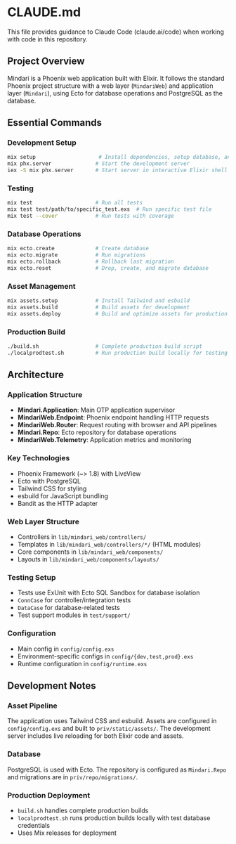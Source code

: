 # CLAUDE.md

This file provides guidance to Claude Code (claude.ai/code) when working with code in this repository.

## Project Overview

Mindari is a Phoenix web application built with Elixir. It follows the standard Phoenix project structure with a web layer (`MindariWeb`) and application layer (`Mindari`), using Ecto for database operations and PostgreSQL as the database.

## Essential Commands

### Development Setup
```bash
mix setup                    # Install dependencies, setup database, and build assets
mix phx.server              # Start the development server
iex -S mix phx.server       # Start server in interactive Elixir shell
```

### Testing
```bash
mix test                    # Run all tests
mix test test/path/to/specific_test.exs  # Run specific test file
mix test --cover            # Run tests with coverage
```

### Database Operations
```bash
mix ecto.create             # Create database
mix ecto.migrate            # Run migrations
mix ecto.rollback           # Rollback last migration
mix ecto.reset              # Drop, create, and migrate database
```

### Asset Management
```bash
mix assets.setup            # Install Tailwind and esbuild
mix assets.build            # Build assets for development
mix assets.deploy           # Build and optimize assets for production
```

### Production Build
```bash
./build.sh                  # Complete production build script
./localprodtest.sh          # Run production build locally for testing
```

## Architecture

### Application Structure
- **Mindari.Application**: Main OTP application supervisor
- **MindariWeb.Endpoint**: Phoenix endpoint handling HTTP requests
- **MindariWeb.Router**: Request routing with browser and API pipelines
- **Mindari.Repo**: Ecto repository for database operations
- **MindariWeb.Telemetry**: Application metrics and monitoring

### Key Technologies
- Phoenix Framework (~> 1.8) with LiveView
- Ecto with PostgreSQL
- Tailwind CSS for styling
- esbuild for JavaScript bundling
- Bandit as the HTTP adapter

### Web Layer Structure
- Controllers in `lib/mindari_web/controllers/`
- Templates in `lib/mindari_web/controllers/*/` (HTML modules)
- Core components in `lib/mindari_web/components/`
- Layouts in `lib/mindari_web/components/layouts/`

### Testing Setup
- Tests use ExUnit with Ecto SQL Sandbox for database isolation
- `ConnCase` for controller/integration tests
- `DataCase` for database-related tests
- Test support modules in `test/support/`

### Configuration
- Main config in `config/config.exs`
- Environment-specific configs in `config/{dev,test,prod}.exs`
- Runtime configuration in `config/runtime.exs`

## Development Notes

### Asset Pipeline
The application uses Tailwind CSS and esbuild. Assets are configured in `config/config.exs` and built to `priv/static/assets/`. The development server includes live reloading for both Elixir code and assets.

### Database
PostgreSQL is used with Ecto. The repository is configured as `Mindari.Repo` and migrations are in `priv/repo/migrations/`.

### Production Deployment
- `build.sh` handles complete production builds
- `localprodtest.sh` runs production builds locally with test database credentials
- Uses Mix releases for deployment